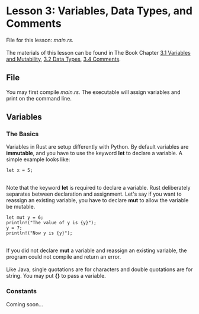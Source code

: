 # Lesson 3: Variables, Data Types, and Comments
File for this lesson: <i>main.rs</i>.
<br><br>
The materials of this lesson can be found in The Book Chapter <a href="https://doc.rust-lang.org/book/ch03-01-variables-and-mutability.html">3.1 Variables and Mutability</a>, <a href="https://doc.rust-lang.org/book/ch03-02-data-types.html">3.2 Data Types</a>, <a href="https://doc.rust-lang.org/book/ch03-04-comments.html">3.4 Comments</a>.

## File
You may first compile <i>main.rs</i>. The executable will assign variables and print on the command line.

## Variables
### The Basics
Variables in Rust are setup differently with Python. By default variables are <b>immutable</b>, and you have to use the keyword <b>let</b> to declare a variable. A simple example looks like:

```
let x = 5;
```
<br>
Note that the keyword <b>let</b> is required to declare a variable. Rust deliberately separates between declaration and assignment. Let's say if you want to reassign an existing variable, you have to declare <b>mut</b> to allow the variable be mutable.

```
let mut y = 6;
println!("The value of y is {y}");
y = 7;
println!("Now y is {y}");
```
<br>
If you did not declare <b>mut</b> a variable and reassign an existing variable, the program could not compile and return an error. 
<br><br>
Like Java, single quotations are for characters and double quotations are for string. You may put <b>{}</b> to pass a variable. 

### Constants
Coming soon...